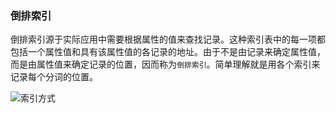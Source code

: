 ### 倒排索引

倒排索引源于实际应用中需要根据属性的值来查找记录。这种索引表中的每一项都包括一个属性值和具有该属性值的各记录的地址。由于不是由记录来确定属性值，而是由属性值来确定记录的位置，因而称为`倒排索引`。简单理解就是用各个索引来记录每个分词的位置。

![索引方式](https://i.loli.net/2019/06/13/5d023527c117589781.jpg)
